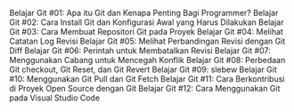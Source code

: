 Belajar Git #01: Apa itu Git dan Kenapa Penting Bagi Programmer?
Belajar Git #02: Cara Install Git dan Konfigurasi Awal yang Harus Dilakukan
Belajar Git #03: Cara Membuat Repositori Git pada Proyek
Belajar Git #04: Melihat Catatan Log Revisi
Belajar Git #05: Melihat Perbandingan Revisi dengan Git Diff
Belajar Git #06: Perintah untuk Membatalkan Revisi
Belajar Git #07: Menggunakan Cabang untuk Mencegah Konflik
Belajar Git #08: Perbedaan Git checkout, Git Reset, dan Git Revert
Belajar Git #09: slebew
Belajar Git #10: Menggunakan Git Pull dan Git Fetch
Belajar Git #11: Cara Berkontribusi di Proyek Open Source dengan Git
Belajar Git #12: Cara Menggunakan Git pada Visual Studio Code
